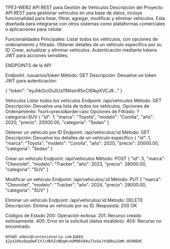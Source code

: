 TPE3-WEB2
API REST para Gestión de Vehículos Descripción del Proyecto API REST para gestionar vehículos en una base de datos, incluye funcionalidad para listar, filtrar, agregar, modificar y eliminar vehículos. Esta diseñada para integrarse con otros sistemas como plataformas comerciales o aplicaciones para celular

Funcionalidades Principales: Listar todos los vehículos, con opciones de ordenamiento y filtrado. Obtener detalles de un vehículo específico por su ID. Crear, actualizar y eliminar vehículos. Autenticación mediante tokens JWT para acciones sensibles.

ENDPOINTS de la API

Endpoint: /usuarios/token Método: GET Descripción: Devuelve un token JWT para autenticación:

{ "token": "eyJhbGciOiJIUzI1NiIsInR5cCI6IkpXVCJ9..." }

Vehículos Listar todos los vehículos Endpoint: /api/vehiculos Método: GET Descripción: Devuelve una lista de todos los vehículos. Opciones de Ordenamiento: ?sort=precio&order=asc Opciones de Filtrado: ?categoria=SUV { "id": 1, "marca": "Toyota", "modelo": "Corolla", "año": 2020, "precio": 20000.00, "categoria": "Sedan" }

Obtener un vehículo por ID Endpoint: /api/vehiculos/:id Método: GET Descripción: Devuelve los detalles de un vehículo específico { "id": 1, "marca": "Toyota", "modelo": "Corolla", "año": 2020, "precio": 20000.00, "categoria": "Sedan" }

Crear un vehículo Endpoint: /api/vehiculos Método: POST { "id": 5, "marca": "Chevrolet", "modelo": "Tracker", "año": 2023, "precio": 28000.00, "categoria": "SUV" }

Modificar un vehículo Endpoint: /api/vehiculos/:id Método: PUT { "marca": "Chevrolet", "modelo": "Tracker", "año": 2024, "precio": 29000.00, "categoria": "SUV" }

Eliminar un vehículo Endpoint: /api/vehiculos/:id Método: DELETE Descripción: Elimina un vehículo por su ID. Respuesta: 200 OK

Códigos de Estado 200: Operación exitosa. 201: Recurso creado exitosamente. 400: Error en la solicitud (datos inválidos). 404: Recurso no encontrado.

email: `admin@concesionaria.com`
pass: `$2y$10$xQop0wF1YJ/dKhZcWDqHceUM96S04u73zGeJtU80a1GmM.H5H0EHC`
